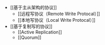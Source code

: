 - [[基于主从架构的协议]]
	- [[远程写协议（Remote Write Protocal）]]
	- [[本地写协议（Local Write Protocal）]]
- [[基于复制写的协议]]
	- [[Active Replication]]
	- [[Quorum]]